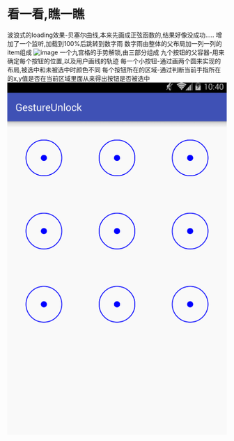 # 看一看,瞧一瞧
波浪式的loading效果-贝塞尔曲线,本来先画成正弦函数的,结果好像没成功.....
增加了一个监听,加载到100%后跳转到数字雨
数字雨由整体的父布局加一列一列的item组成
![image](https://github.com/pengjiaqii/Rain/blob/master/NumRain/preview.gif)
一个九宫格的手势解锁,由三部分组成
九个按钮的父容器-用来确定每个按钮的位置,以及用户画线的轨迹
每一个小按钮-通过画两个圆来实现的布局,被选中和未被选中时颜色不同
每个按钮所在的区域-通过判断当前手指所在的x,y值是否在当前区域里面从来得出按钮是否被选中
![image](https://github.com/pengjiaqii/Rain/blob/master/NumRain/gestureunlock.gif)

